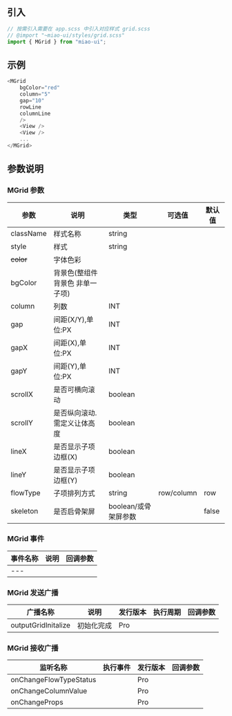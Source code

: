 ## 引入

```ts
// 按需引入需要在 app.scss 中引入对应样式 grid.scss
// @import "~miao-ui/styles/grid.scss"
import { MGrid } from "miao-ui";
```

## 示例

```ts
<MGrid
    bgColor="red"
    column="5"
    gap="10"
    rowLine
    columnLine
    />
    <View />
    <View />
    ...
</MGrid>
```

## 参数说明

### MGrid 参数

| 参数        | 说明                | 类型             | 可选值        | 默认值   |
| --------- | ----------------- | -------------- | ---------- | ----- |
| className | 样式名称              | string         |            |       |
| style     | 样式                | string         |            |       |
| ~~color~~ | 字体色彩              |                |            |       |
| bgColor   | 背景色(整组件背景色 非单一子项) |                |            |       |
| column    | 列数                | INT            |            |       |
| gap       | 间距(X/Y),单位:PX     | INT            |            |       |
| gapX      | 间距(X),单位:PX       | INT            |            |       |
| gapY      | 间距(Y),单位:PX       | INT            |            |       |
| scrollX   | 是否可横向滚动           | boolean        |            |       |
| scrollY   | 是否纵向滚动.需定义让体高度    | boolean        |            |       |
| lineX     | 是否显示子项边框(X)       | boolean        |            |       |
| lineY     | 是否显示子项边框(Y)       | boolean        |            |       |
| flowType  | 子项排列方式            | string         | row/column | row   |
| skeleton  | 是否启骨架屏            | boolean/或骨架屏参数 |            | false |

### MGrid 事件

| 事件名称 | 说明  | 回调参数 |
| ---- | --- | ---- |
| ---  |     |      |

### MGrid 发送广播

| 广播名称                | 说明    | 发行版本 | 执行周期 | 回调参数 |
| ------------------- | ----- | ---- | ---- | ---- |
| outputGridInitalize | 初始化完成 | Pro  |      |      |

### MGrid 接收广播

| 监听名称                   | 执行事件 | 发行版本 | 回调参数 |
| ---------------------- | ---- | ---- | ---- |
| onChangeFlowTypeStatus |      | Pro  |      |
| onChangeColumnValue    |      | Pro  |      |
| onChangeProps          |      | Pro  |      |
